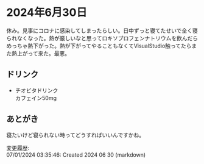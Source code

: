 # 2024年6月30日

休み。見事にコロナに感染してしまったらしい。日中ずっと寝てたせいで全く寝られなくなった。熱が厳しいなと思ってロキソプロフェンナトリウムを飲んだらめっちゃ熱下がった。熱が下がってやることもなくてVisualStudio触ってたらまた熱上がって来た。最悪。

## ドリンク

- チオビタドリンク  
カフェイン50mg

## あとがき

寝たいけど寝られない時ってどうすればいいんですかね。

変更履歴:  
07/01/2024 03:35:46: Created 2024 06 30 (markdown)  
